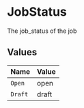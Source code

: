 # JobStatus

The job_status of the job


## Values

| Name    | Value   |
| ------- | ------- |
| `Open`  | open    |
| `Draft` | draft   |